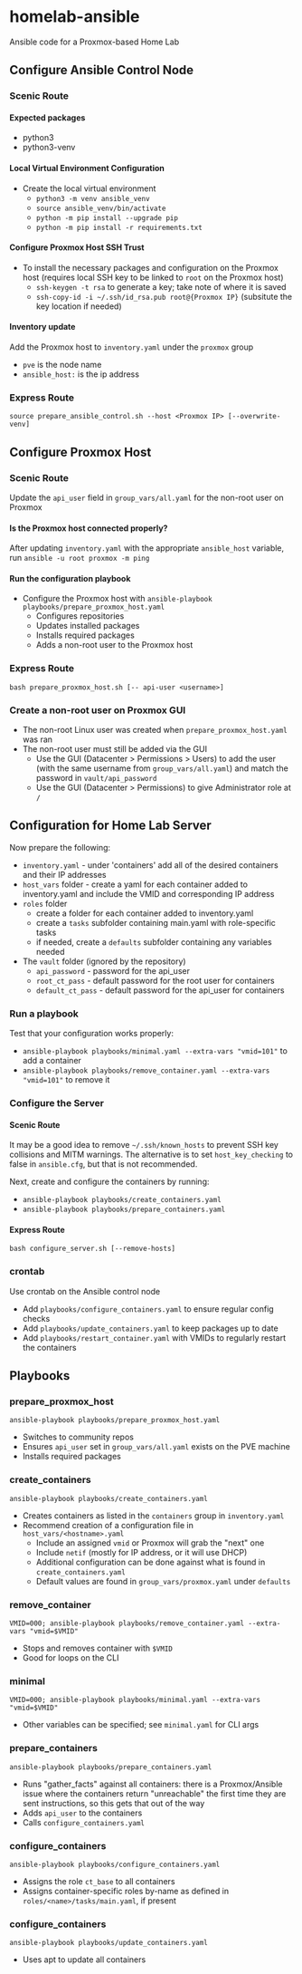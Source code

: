 # homelab-ansible
Ansible code for a Proxmox-based Home Lab

## Configure Ansible Control Node
### Scenic Route
#### Expected packages
- python3
- python3-venv

#### Local Virtual Environment Configuration
- Create the local virtual environment
    - `python3 -m venv ansible_venv`
    - `source ansible_venv/bin/activate`
    - `python -m pip install --upgrade pip`
    - `python -m pip install -r requirements.txt`

#### Configure Proxmox Host SSH Trust
- To install the necessary packages and configuration on the Proxmox host (requires local SSH key to be linked to `root` on the Proxmox host)
    - `ssh-keygen -t rsa` to generate a key; take note of where it is saved
    - `ssh-copy-id -i ~/.ssh/id_rsa.pub root@{Proxmox IP}` (subsitute the key location if needed)

#### Inventory update
Add the Proxmox host to `inventory.yaml` under the `proxmox` group
- `pve` is the node name
- `ansible_host:` is the ip address

### Express Route
`source prepare_ansible_control.sh --host <Proxmox IP> [--overwrite-venv]`

## Configure Proxmox Host
### Scenic Route
Update the `api_user` field in `group_vars/all.yaml` for the non-root user on Proxmox

#### Is the Proxmox host connected properly?
After updating `inventory.yaml` with the appropriate `ansible_host` variable, run
`ansible -u root proxmox -m ping`

#### Run the configuration playbook
- Configure the Proxmox host with `ansible-playbook playbooks/prepare_proxmox_host.yaml`
    - Configures repositories
    - Updates installed packages
    - Installs required packages
    - Adds a non-root user to the Proxmox host

### Express Route
`bash prepare_proxmox_host.sh [-- api-user <username>]`

### Create a non-root user on Proxmox GUI
- The non-root Linux user was created when `prepare_proxmox_host.yaml` was ran
- The non-root user must still be added via the GUI
    - Use the GUI (Datacenter > Permissions > Users) to add the user (with the same username from `group_vars/all.yaml`) and match the password in `vault/api_password`
    - Use the GUI (Datacenter > Permissions) to give Administrator role at `/`

## Configuration for Home Lab Server
Now prepare the following:
- `inventory.yaml` - under 'containers' add all of the desired containers and their IP addresses
- `host_vars` folder - create a yaml for each container added to inventory.yaml and include the VMID and corresponding IP address
- `roles` folder
    - create a folder for each container added to inventory.yaml
    - create a `tasks` subfolder containing main.yaml with role-specific tasks
    - if needed, create a `defaults` subfolder containing any variables needed
- The `vault` folder (ignored by the repository)
    - `api_password` - password for the api_user
    - `root_ct_pass` - default password for the root user for containers
    - `default_ct_pass` - default password for the api_user for containers

### Run a playbook
Test that your configuration works properly:
- `ansible-playbook playbooks/minimal.yaml --extra-vars "vmid=101"` to add a container
- `ansible-playbook playbooks/remove_container.yaml --extra-vars "vmid=101"` to remove it

### Configure the Server
#### Scenic Route
It may be a good idea to remove `~/.ssh/known_hosts` to prevent SSH key collisions and MITM warnings. The alternative is to set `host_key_checking` to false in `ansible.cfg`, but that is not recommended.

Next, create and configure the containers by running:
- `ansible-playbook playbooks/create_containers.yaml`
- `ansible-playbook playbooks/prepare_containers.yaml`

#### Express Route
`bash configure_server.sh [--remove-hosts]`

### crontab
Use crontab on the Ansible control node
- Add `playbooks/configure_containers.yaml` to ensure regular config checks
- Add `playbooks/update_containers.yaml` to keep packages up to date
- Add `playbooks/restart_container.yaml` with VMIDs to regularly restart the containers

## Playbooks

### prepare_proxmox_host
`ansible-playbook playbooks/prepare_proxmox_host.yaml`
- Switches to community repos
- Ensures `api_user` set in `group_vars/all.yaml` exists on the PVE machine
- Installs required packages

### create_containers
`ansible-playbook playbooks/create_containers.yaml`
- Creates containers as listed in the `containers` group in `inventory.yaml`
- Recommend creation of a configuration file in `host_vars/<hostname>.yaml`
    - Include an assigned `vmid` or Proxmox will grab the "next" one
    - Include `netif` (mostly for IP address, or it will use DHCP)
    - Additional configuration can be done against what is found in `create_containers.yaml`
    - Default values are found in `group_vars/proxmox.yaml` under `defaults`

### remove_container
`VMID=000; ansible-playbook playbooks/remove_container.yaml --extra-vars "vmid=$VMID"`
- Stops and removes container with `$VMID`
- Good for loops on the CLI

### minimal
`VMID=000; ansible-playbook playbooks/minimal.yaml --extra-vars "vmid=$VMID"`
- Other variables can be specified; see `minimal.yaml` for CLI args

### prepare_containers
`ansible-playbook playbooks/prepare_containers.yaml`
- Runs "gather_facts" against all containers: there is a Proxmox/Ansible issue where the containers return "unreachable" the first time they are sent instructions, so this gets that out of the way
- Adds `api_user` to the containers
- Calls `configure_containers.yaml`

### configure_containers
`ansible-playbook playbooks/configure_containers.yaml`
- Assigns the role `ct_base` to all containers
- Assigns container-specific roles by-name as defined in `roles/<name>/tasks/main.yaml`, if present

### configure_containers
`ansible-playbook playbooks/update_containers.yaml`
- Uses apt to update all containers
